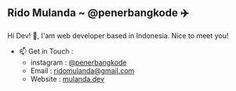 ## Rido Mulanda ~ @penerbangkode ✈️
Hi Dev! 👋, I'am web developer based in Indonesia. Nice to meet you!

- 📫 Get in Touch : 
   - instagram : [@penerbangkode](https://www.instagram.com/penerbangkode/)
   - Email : ridomulanda@gmail.com
   - Website : [mulanda.dev](https://www.mulanda.dev/)
<!--
**penerbangkode/penerbangkode** is a ✨ _special_ ✨ repository because its `README.md` (this file) appears on your GitHub profile.

Here are some ideas to get you started:

- 🔭 I’m currently working on ...
- 🌱 I’m currently learning ...
- 👯 I’m looking to collaborate on ...
- 🤔 I’m looking for help with ...
- 💬 Ask me about ...
- 📫 How to reach me: ...
- 😄 Pronouns: ...
- ⚡ Fun fact: ...
-->
